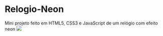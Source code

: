 # Relogio-Neon
Mini projeto feito em HTML5, CSS3 e JavaScript de um relógio com efeito neon
<img src="foto"></img>
